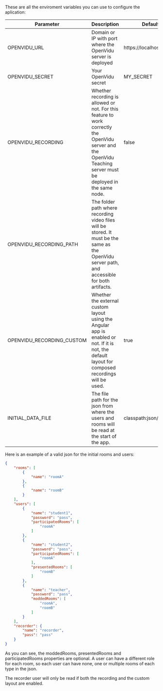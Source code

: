 These are all the enviroment variables you can use to configure the aplication:

| Parameter                 	| Description                                                                                                                                                     	| Default value                   	|
|---------------------------	|-----------------------------------------------------------------------------------------------------------------------------------------------------------------	|---------------------------------	|
| OPENVIDU_URL              	| Domain or IP with port where the OpenVidu server is deployed                                                                                                    	| https://localhost:4443/         	|
| OPENVIDU_SECRET           	| Your OpenVidu secret                                                                                                                                            	| MY_SECRET                       	|
| OPENVIDU_RECORDING        	| Whether recording is allowed or not. For this feature to work correctly the OpenVidu server and the OpenVidu Teaching server must be deployed in the same node. 	| false                           	|
| OPENVIDU_RECORDING_PATH   	| The folder path where recording video files will be stored. It must be the same as the OpenVidu server path, and accessible for both artifacts.                 	|                                 	|
| OPENVIDU_RECORDING_CUSTOM 	| Whether the external custom layout using the Angular app is enabled or not. If it is not, the default layout for composed recordings will be used.              	| true                            	|
| INITIAL_DATA_FILE         	| The file path for the json from where the users and rooms will be read at the start of the app.                                                                 	| classpath:json/initialData.json 	|

Here is an example of a valid json for the initial rooms and users:
~~~~ json
{
	"rooms": [
		{
			"name": "roomA"
		},
		{
			"name": "roomB"
		}
	],
	"users": [
		{
			"name": "student1",
			"password": "pass",
			"participatedRooms": [
				"roomA"
			]
		},
		{
			"name": "student2",
			"password": "pass",
			"participatedRooms": [
				"roomA"
			],
			"presentedRooms": [
				"roomB"
			]
		},
		{
			"name": "teacher",
			"password": "pass",
			"moddedRooms": [
				"roomA",
				"roomB"
			]
		}
	],
	"recorder": {
		"name": "recorder",
		"pass": "pass"
	}
}
~~~~
As you can see, the moddedRooms, presentedRooms and participatedRooms properties are optional. A user can have a different role for each room, so each user can have none, one or multiple rooms of each type in the json.

The recorder user will only be read if both the recording and the custom layout are enabled.